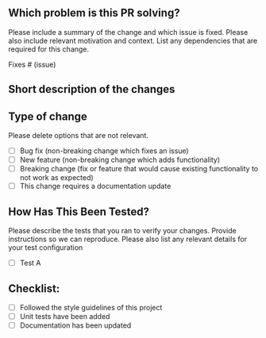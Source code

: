 <!--
We appreciate your contribution to the OpenTelemetry project! 👋🎉

Before creating a pull request, please make sure:
- Your PR is solving one problem
- Please provide enough information so that others can review your pull request
- You have read the guide for contributing
  - See https://github.com/open-telemetry/opentelemetry-js/blob/main/CONTRIBUTING.md
- You signed all your commits (otherwise we won't be able to merge the PR)
  - See https://github.com/open-telemetry/community/blob/main/guides/contributor#sign-the-cla
- You added unit tests for the new functionality
- You mention in the PR description which issue it is addressing, e.g. "Fixes #xxx". This will auto-close
  the issue that your PR fixes (if such)
-->

## Which problem is this PR solving?

Please include a summary of the change and which issue is fixed. Please also include relevant motivation and context. List any dependencies that are required for this change.

Fixes # (issue)

## Short description of the changes

## Type of change

Please delete options that are not relevant.

- [ ] Bug fix (non-breaking change which fixes an issue)
- [ ] New feature (non-breaking change which adds functionality)
- [ ] Breaking change (fix or feature that would cause existing functionality to not work as expected)
- [ ] This change requires a documentation update

## How Has This Been Tested?

Please describe the tests that you ran to verify your changes. Provide instructions so we can reproduce. Please also list any relevant details for your test configuration

- [ ] Test A

## Checklist:

- [ ] Followed the style guidelines of this project
- [ ] Unit tests have been added
- [ ] Documentation has been updated
